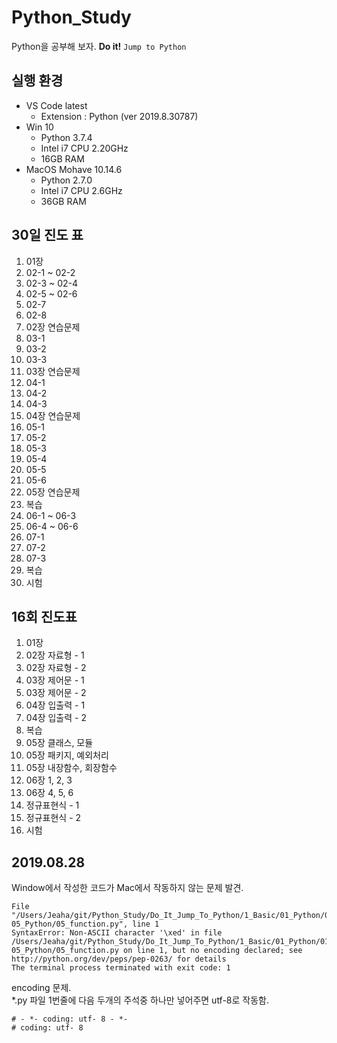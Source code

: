# Python_Study
Python을 공부해 보자.
**Do it!** `Jump to Python`  

## 실행 환경
- VS Code latest
  - Extension : Python (ver 2019.8.30787)
- Win 10
  - Python 3.7.4
  - Intel i7 CPU 2.20GHz
  - 16GB RAM
- MacOS Mohave 10.14.6
  - Python 2.7.0
  - Intel i7 CPU 2.6GHz
  - 36GB RAM

## 30일 진도 표
01. 01장
02. 02-1 ~ 02-2
03. 02-3 ~ 02-4
04. 02-5 ~ 02-6
05. 02-7
06. 02-8
07. 02장 연습문제
08. 03-1
09. 03-2
10. 03-3
11. 03장 연습문제
12. 04-1
13. 04-2
14. 04-3
15. 04장 연습문제
16. 05-1
17. 05-2
18. 05-3
19. 05-4
20. 05-5
21. 05-6
22. 05장 연습문제
23. 복습
24. 06-1 ~ 06-3
25. 06-4 ~ 06-6
26. 07-1
27. 07-2
28. 07-3
29. 복습
30. 시험

## 16회 진도표
01. 01장
02. 02장 자료형 - 1
03. 02장 자료형 - 2
04. 03장 제어문 - 1
05. 03장 제어문 - 2
06. 04장 입출력 - 1
07. 04장 입출력 - 2
08. 복습
09. 05장 클래스, 모듈
10. 05장 패키지, 예외처리
11. 05장 내장함수, 회장함수
12. 06장 1, 2, 3
13. 06장 4, 5, 6
14. 정규표현식 - 1
15. 정규표현식 - 2
16. 시험

## 2019.08.28
Window에서 작성한 코드가 Mac에서 작동하지 않는 문제 발견.  
```
File "/Users/Jeaha/git/Python_Study/Do_It_Jump_To_Python/1_Basic/01_Python/01-05_Python/05_function.py", line 1
SyntaxError: Non-ASCII character '\xed' in file /Users/Jeaha/git/Python_Study/Do_It_Jump_To_Python/1_Basic/01_Python/01-05_Python/05_function.py on line 1, but no encoding declared; see http://python.org/dev/peps/pep-0263/ for details
The terminal process terminated with exit code: 1
```
encoding 문제.  
*.py 파일 1번줄에 다음 두개의 주석중 하나만 넣어주면 utf-8로 작동함.
```
# - *- coding: utf- 8 - *-
# coding: utf- 8
```
